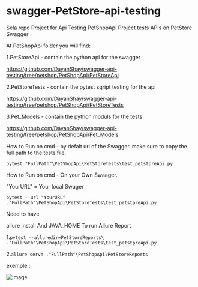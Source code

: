 # swagger-PetStore-api-testing
Sela repo Project for Api Testing
PetShopApi Project tests APIs on PetStore Swagger

At PetShopApi folder you will find:

1.PetStoreApi -  contain the python api for the swagger

https://github.com/DayanShay/swagger-api-testing/tree/petshop/PetShopApi/PetStoreApi

2.PetStoreTests - contain the pytest sqript testing for the api

https://github.com/DayanShay/swagger-api-testing/tree/petshop/PetShopApi/PetStoreTests

3.Pet_Models - contain the python moduls for the tests

https://github.com/DayanShay/swagger-api-testing/tree/petshop/PetShopApi/Pet_Models

How to Run on cmd - by defalt url of the Swagger. make sure to copy the full path to the tests file.

``` pytest "FullPath"\PetShopApi\PetStoreTests\test_petstpreApi.py ```

How to Run on cmd - On your Own Swaager. 

"YourURL" = Your local Swager 

``` pytest --url "YourURL" ."FullPath"\PetShopApi\PetStoreTests\test_petstpreApi.py ```

Need to have

allure install
And JAVA_HOME
To run Allure Report

1.``` pytest --alluredir=PetStoreReports\ ."FullPath"\PetShopApi\PetStoreTests\test_petstpreApi.py ```

2.``` allure serve ."FullPath"\PetShopApi\PetStoreReports ```

exemple :

![image](https://user-images.githubusercontent.com/108628136/183497574-c04a6022-2e73-4a88-ae0b-6f0201dd23e9.png)

